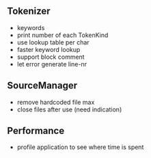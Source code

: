 
## Tokenizer
+ keywords
+ print number of each TokenKind
+ use lookup table per char
+ faster keyword lookup
+ support block comment
+ let error generate line-nr

## SourceManager
- remove hardcoded file max
- close files after use (need indication)

## Performance
- profile application to see where time is spent

